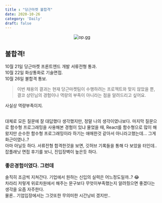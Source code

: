 ```yaml
---
title : "당근마켓 불합격"
date: 2020-10-26
category: 'Daily'
draft: false
---   
```

<div style="margin : 0 auto; text-align : center">
  <img src="https://www.daangn.com/images/meta/home/daangn.png" alt="op.gg">
</div>

## 불합격!
10월 21일 당근마켓 프론트엔드 개발 서류전형 통과.
<br>
10월 22일 화상통화로 기술면접.
<br>
10월 26일 불합격 통보.

> 이번 채용의 결과는 현재 당근마켓팀이 수행하려는 프로젝트와 맞지 않았을 뿐, 
결코 상민님의 경험이나 역량의 부족이 아니라는 점을 알려드리고 싶어요.

사실상 역량부족이지.

<br>
대체로 모든 질문에 잘 대답했다 생각했지만, 정말 나의 생각이였나보다.
마지막 질문으로 함수형 프로그래밍을 사용해본 경험이 있냐 물었을 때, React를 함수형으로 많이 해왔지만 순수한 함수형 프로그래밍이라 하기는 애매한것 같아서 아니라고했는데... 그게 화근이였나..? 
<br>
아마 아닐듯 하다. 서류전형 합격한것을 보면, 깃허브 기록들을 통해 다 보았을 터인데..
<br>
잡플래닛 면접 후기를 보니, 진입장벽이 높은듯 하다.

### 좋은경험이였다. 그런데
솔직히 조금씩 지쳐간다. 기업에서 원하는 신입의 실력은 어느정도일까..? 😂<br>
차라리 저렇게 위로차원에서 해주는 문구보다 무엇이부족했는지 알려줬으면 좋겠다는생각을 요즘 자주한다.
<br>
물론.. 기업입장에서는 그것또한 무의미한 시간낭비 겠지만..